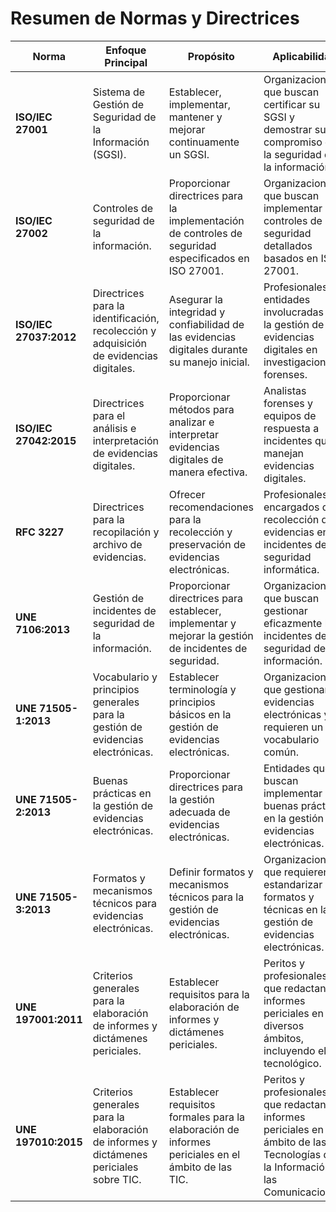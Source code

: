 # Resumen de Normas y Directrices

| **Norma**              | **Enfoque Principal**                                                                  | **Propósito**                                                                                          | **Aplicabilidad**                                                                                                                |
| ---------------------- | -------------------------------------------------------------------------------------- | ------------------------------------------------------------------------------------------------------ | -------------------------------------------------------------------------------------------------------------------------------- |
| **ISO/IEC 27001**      | Sistema de Gestión de Seguridad de la Información (SGSI).                              | Establecer, implementar, mantener y mejorar continuamente un SGSI.                                     | Organizaciones que buscan certificar su SGSI y demostrar su compromiso con la seguridad de la información.                       |
| **ISO/IEC 27002**      | Controles de seguridad de la información.                                              | Proporcionar directrices para la implementación de controles de seguridad especificados en ISO 27001.  | Organizaciones que buscan implementar controles de seguridad detallados basados en ISO 27001.                                    |
| **ISO/IEC 27037:2012** | Directrices para la identificación, recolección y adquisición de evidencias digitales. | Asegurar la integridad y confiabilidad de las evidencias digitales durante su manejo inicial.          | Profesionales y entidades involucradas en la gestión de evidencias digitales en investigaciones forenses.                        |
| **ISO/IEC 27042:2015** | Directrices para el análisis e interpretación de evidencias digitales.                 | Proporcionar métodos para analizar e interpretar evidencias digitales de manera efectiva.              | Analistas forenses y equipos de respuesta a incidentes que manejan evidencias digitales.                                         |
| **RFC 3227**           | Directrices para la recopilación y archivo de evidencias.                              | Ofrecer recomendaciones para la recolección y preservación de evidencias electrónicas.                 | Profesionales encargados de la recolección de evidencias en incidentes de seguridad informática.                                 |
| **UNE 7106:2013**      | Gestión de incidentes de seguridad de la información.                                  | Proporcionar directrices para establecer, implementar y mejorar la gestión de incidentes de seguridad. | Organizaciones que buscan gestionar eficazmente los incidentes de seguridad de la información.                                   |
| **UNE 71505-1:2013**   | Vocabulario y principios generales para la gestión de evidencias electrónicas.         | Establecer terminología y principios básicos en la gestión de evidencias electrónicas.                 | Organizaciones que gestionan evidencias electrónicas y requieren un vocabulario común.                                           |
| **UNE 71505-2:2013**   | Buenas prácticas en la gestión de evidencias electrónicas.                             | Proporcionar directrices para la gestión adecuada de evidencias electrónicas.                          | Entidades que buscan implementar buenas prácticas en la gestión de evidencias electrónicas.                                      |
| **UNE 71505-3:2013**   | Formatos y mecanismos técnicos para evidencias electrónicas.                           | Definir formatos y mecanismos técnicos para la gestión de evidencias electrónicas.                     | Organizaciones que requieren estandarizar formatos y técnicas en la gestión de evidencias electrónicas.                          |
| **UNE 197001:2011**    | Criterios generales para la elaboración de informes y dictámenes periciales.           | Establecer requisitos para la elaboración de informes y dictámenes periciales.                         | Peritos y profesionales que redactan informes periciales en diversos ámbitos, incluyendo el tecnológico.                         |
| **UNE 197010:2015**    | Criterios generales para la elaboración de informes y dictámenes periciales sobre TIC. | Establecer requisitos formales para la elaboración de informes periciales en el ámbito de las TIC.     | Peritos y profesionales que redactan informes periciales en el ámbito de las Tecnologías de la Información y las Comunicaciones. |
